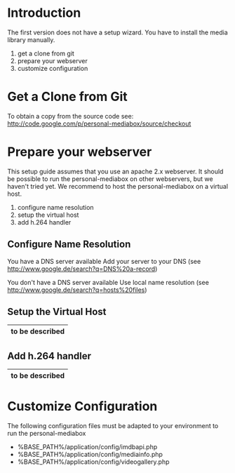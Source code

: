 # Introduction #

The first version does not have a setup wizard.
You have to install the media library manually.

  1. get a clone from git
  1. prepare your webserver
  1. customize configuration

# Get a Clone from Git #

To obtain a copy from the source code see: http://code.google.com/p/personal-mediabox/source/checkout

# Prepare your webserver #

This setup guide assumes that you use an apache 2.x webserver.
It should be possible to run the personal-mediabox on other webservers, but we haven't tried yet.
We recommend to host the personal-mediabox on a virtual host.

  1. configure name resolution
  1. setup the virtual host
  1. add h.264 handler

## Configure Name Resolution ##

You have a DNS server available
Add your server to your DNS (see http://www.google.de/search?q=DNS%20a-record)

You don't have a DNS server available
Use local name resolution (see http://www.google.de/search?q=hosts%20files)

## Setup the Virtual Host ##

| to be described |
|:----------------|

## Add h.264 handler ##

| to be described |
|:----------------|

# Customize Configuration #

The following configuration files must be adapted to your environment to run the personal-mediabox
  * %BASE\_PATH%/application/config/imdbapi.php
  * %BASE\_PATH%/application/config/mediainfo.php
  * %BASE\_PATH%/application/config/videogallery.php